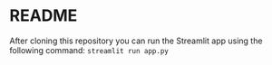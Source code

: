 # README #
After cloning this repository you can run the Streamlit app using the following command: `streamlit run app.py`
